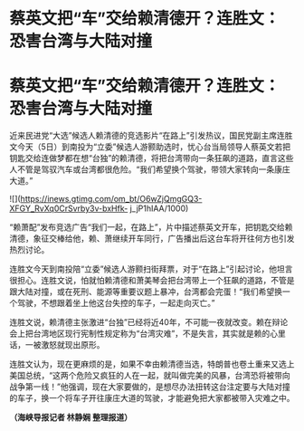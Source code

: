 # 蔡英文把“车”交给赖清德开？连胜文：恐害台湾与大陆对撞

# 蔡英文把“车”交给赖清德开？连胜文：恐害台湾与大陆对撞

近来民进党“大选”候选人赖清德的竞选影片“在路上”引发热议，国民党副主席连胜文今天（5日）到南投为“立委”候选人游颢助选时，忧心台当局领导人蔡英文若把钥匙交给连做梦都在想“台独”的赖清德，将把台湾带向一条狂飙的道路，直言这些人不管是驾驭汽车或台湾都很危险。“我们希望换个驾驶，带领大家转向一条康庄大道。”

![](https://inews.gtimg.com/om_bt/O6wZjQmgGQ3-XFGY_RvXq0CrSvrby3v-bxHfk-
j_jP1hIAA/1000)

“赖萧配”发布竞选广告“我们一起，在路上”，片中描述蔡英文开车，把钥匙交给赖清德，象征交棒给他，赖、萧继续开车同行，广告播出后这台车将开往何方也引发热烈讨论。

连胜文今天到南投陪“立委”候选人游颢扫街拜票，对于“在路上”引起讨论，他坦言很担心。连胜文说，怕就怕赖清德和萧美琴会把台湾带上一个狂飙的道路，不管是跟大陆对撞，或在死刑、能源等重要议题上暴冲，台湾都会完蛋！“我们希望换一个驾驶，不想跟着坐上他这台失控的车子，一起走向灭亡。”

连胜文说，赖清德主张激进“台独”已经将近40年，不可能一夜就改变。赖在辩论会上把台湾地区现行宪制性规定称为“台湾灾难”，不是失言，其实就是赖的心里话，一被激怒就现出原形。

连胜文认为，现在更麻烦的是，如果不幸由赖清德当选，特朗普也卷土重来又选上美国总统，“这两个危险又疯狂的人在一起，就叫做完美的风暴，台湾恐将被带向战争第一线！”他强调，现在大家要做的，是想尽办法扭转这台注定要与大陆对撞的车子，换一个将车子开往康庄大道的驾驶，才能避免把大家都被带入灾难之中。

**（海峡导报记者 林静娴 整理报道）**

